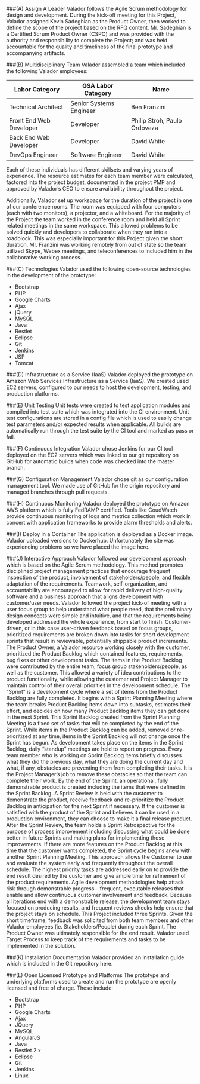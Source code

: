 ###(A) Assign A Leader
Valador follows the Agile Scrum methodology for design and development.  During the kick-off meeting for this Project, Valador assigned Kevin Sadeghian as the Product Owner, then worked to define the scope of the project based on the RFQ content.  Mr. Sadeghian is a Certified Scrum Product Owner (CSPO) and was provided with the authority and responsibility to complete the Project; and was held accountable for the quality and timeliness of the final prototype and accompanying artifacts.

###(B) Multidisciplinary Team
Valador assembled a team which included the following Valador employees:

|Labor Category|GSA Labor Category|Name|
|---|---|---|
|Technical Architect|Senior Systems Engineer|Ben Franzini|
|Front End Web Developer|Developer|Philip Stroh, Paulo Ordoveza|
|Back End Web Developer|Developer|David White|
|DevOps Engineer|Software Engineer|David White|

Each of these individuals has different skillsets and varying years of experience. The resource estimates for each team member were calculated, factored into the project budget, documented in the project PMP and approved by Valador’s CEO to ensure availability throughout the project.

Additionally, Valador set up workspace for the duration of the project in one of our conference rooms.  The room was equipped with four computers (each with two monitors), a projector, and a whiteboard.  For the majority of the Project the team worked in the conference room and held all Sprint related meetings in the same workspace.  This allowed problems to be solved quickly and developers to collaborate when they ran into a roadblock.  This was especially important for this Project given the short duration.  Mr. Franzini was working remotely from out of state so the team utilized Skype, Webex meetings, and teleconferences to included him in the collaborative working process. 

###(C) Technologies
Valador used the following open-source technologies in the development of the prototype:
* Bootstrap
* PHP
* Google Charts
* Ajax
* jQuery
* MySQL
* Java
* Restlet
* Eclipse
* Git
* Jenkins
* JSP
* Tomcat

###(D) Infrastructure as a Service (IaaS)
Valador deployed the prototype on Amazon Web Services Infrastructure as a Service (IaaS).  We created used EC2 servers, configured to our needs to host the development, testing, and production platforms. 

###(E) Unit Testing
Unit tests were created to test application modules and compiled into test suite which was integrated into the CI environment.  Unit test configurations are stored in a config file which is used to easily change test parameters and/or expected results when applicable.  All builds are automatically run through the test suite by the CI tool and marked as pass or fail.

###(F) Continuous Integration 
Valador chose Jenkins for our CI tool deployed on the EC2 servers which was linked to our git repository on GitHub for automatic builds when code was checked into the master branch.

###(G) Configuration Management
Valador chose git as our configuration management tool.  We made use of GitHub for the origin repository and managed branches through pull requests.  


###(H) Continuous Monitoring
Valador deployed the prototype on Amazon AWS platform which is fully FedRAMP certified. Tools like CoudWatch provide continuous monitoring of logs and metrics collection which work in concert with application frameworks to provide alarm thresholds and alerts. 


###(I) Deploy in a Container 
The application is deployed as a Docker image.  Valador uploaded versions to Dockerhub. Unfortunately the site was experiencing problems so we have placed the image here. 

###(J) Interactive Approach
Valador followed our development approach which is based on the Agile Scrum methodology.  This method promotes disciplined project management practices that encourage frequent inspection of the product, involvement of stakeholders/people, and flexible adaptation of the requirements. Teamwork, self-organization, and accountability are encouraged to allow for rapid delivery of high-quality software and a business approach that aligns development with customer/user needs. Valador followed the project kick-of meeting with a user focus group to help understand what people need, that the preliminary design concepts were simple and intuitive, and that the requirements being developed addressed the whole experience, from start to finish.  Customer-driven, or in this case user-driven feedback based on focus groups, prioritized requirements are broken down into tasks for short development sprints that result in reviewable, potentially shippable product increments.
The Product Owner, a Valador resource working closely with the customer, prioritized the Product Backlog which contained features, requirements, bug fixes or other development tasks. The items in the Product Backlog were contributed by the entire team, focus group stakeholders/people, as well as the customer. This allowed a variety of idea contributions to the product functionality, while allowing the customer and Project Manager to maintain control of their overall priorities in the development schedule. 
The “Sprint” is a development cycle where a set of items from the Product Backlog are fully completed. It begins with a Sprint Planning Meeting where the team breaks Product Backlog items down into subtasks, estimates their effort, and decides on how many Product Backlog items they can get done in the next Sprint. This Sprint Backlog created from the Sprint Planning Meeting is a fixed set of tasks that will be completed by the end of the Sprint. While items in the Product Backlog can be added, removed or re-prioritized at any time, items in the Sprint Backlog will not change once the Sprint has begun. As development takes place on the items in the Sprint Backlog, daily “standup” meetings are held to report on progress. Every team member who is working on Sprint Backlog items briefly discusses what they did the previous day, what they are doing the current day and what, if any, obstacles are preventing them from completing their tasks. It is the Project Manager’s job to remove these obstacles so that the team can complete their work. 
By the end of the Sprint, an operational, fully demonstrable product is created including the items that were defined in the Sprint Backlog. A Sprint Review is held with the customer to demonstrate the product, receive feedback and re-prioritize the Product Backlog in anticipation for the next Sprint if necessary. If the customer is satisfied with the product of the Sprint and believes it can be used in a production environment, they can choose to make it a final release product. After the Sprint Review, the team holds a Sprint Retrospective for the purpose of process improvement including discussing what could be done better in future Sprints and making plans for implementing those improvements. If there are more features on the Product Backlog at this time that the customer wants completed, the Sprint cycle begins anew with another Sprint Planning Meeting. 
This approach allows the Customer to use and evaluate the system early and frequently throughout the overall schedule. The highest priority tasks are addressed early on to provide the end result desired by the customer and give ample time for refinement of the product requirements. Agile development methodologies help attack risk through demonstrable progress – frequent, executable releases that enable and allow continuous customer involvement and feedback.  Because all iterations end with a demonstrable release, the development team stays focused on producing results, and frequent reviews checks help ensure that the project stays on schedule.
This Project included three Sprints.  Given the short timeframe, feedback was solicited from both team members and other Valador employees (ie. Stakeholders/People) during each Sprint.  The Product Owner was ultimately responsible for the end result.  Valador used Target Process to keep track of the requirements and tasks to be implemented in the solution. 

###(K) Installation Documentation 
Valador provided an installation guide which is included in the Git repository here.

###(L) Open Licensed Prototype and Platforms 
The prototype and underlying platforms used to create and run the prototype are openly licensed and free of charge.  These include:  
*	Bootstrap
*	PHP
*	Google Charts
*	Ajax
*	JQuery
*	MySQL
*	AngularJS
*	Java
*	Restlet 2.x
*	Eclipse
*	Git
*	Jenkins
*	Linux

 
